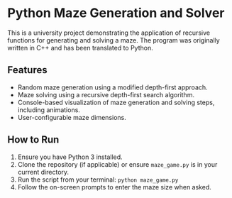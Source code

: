 # Python Maze Generation and Solver

This is a university project demonstrating the application of recursive functions for generating and solving a maze. The program was originally written in C++ and has been translated to Python.

## Features
- Random maze generation using a modified depth-first approach.
- Maze solving using a recursive depth-first search algorithm.
- Console-based visualization of maze generation and solving steps, including animations.
- User-configurable maze dimensions.

## How to Run
1. Ensure you have Python 3 installed.
2. Clone the repository (if applicable) or ensure `maze_game.py` is in your current directory.
3. Run the script from your terminal: `python maze_game.py`
4. Follow the on-screen prompts to enter the maze size when asked.
